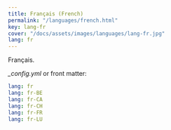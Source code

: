 ```yaml
---
title: Français (French)
permalink: "/languages/french.html"
key: lang-fr
cover: "/docs/assets/images/languages/lang-fr.jpg"
lang: fr
---
```


Français.

<!--more-->

*_config.yml* or front matter:

```yml
lang: fr
lang: fr-BE
lang: fr-CA
lang: fr-CH
lang: fr-FR
lang: fr-LU
```
